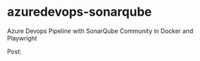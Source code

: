 # azuredevops-sonarqube
Azure Devops Pipeline with SonarQube Community in Docker and Playwright

Post: 
